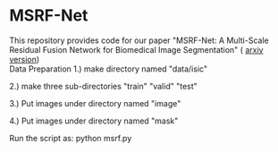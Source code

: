 # MSRF-Net
This repository provides code for our paper "MSRF-Net: A Multi-Scale Residual Fusion Network for Biomedical Image Segmentation" ( [arxiv version](https://arxiv.org/abs/2105.07451))  
Data Preparation
1.) make directory named "data/isic"

2.) make three sub-directories "train" "valid" "test"

3.) Put images under directory named "image"

4.) Put images under directory named "mask"


Run the script as:
python msrf.py

